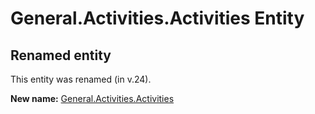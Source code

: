 # General.Activities.Activities Entity

## Renamed entity

This entity was renamed (in v.24).

**New name:** [General.Activities.Activities](General.Activities.Activities.md)
